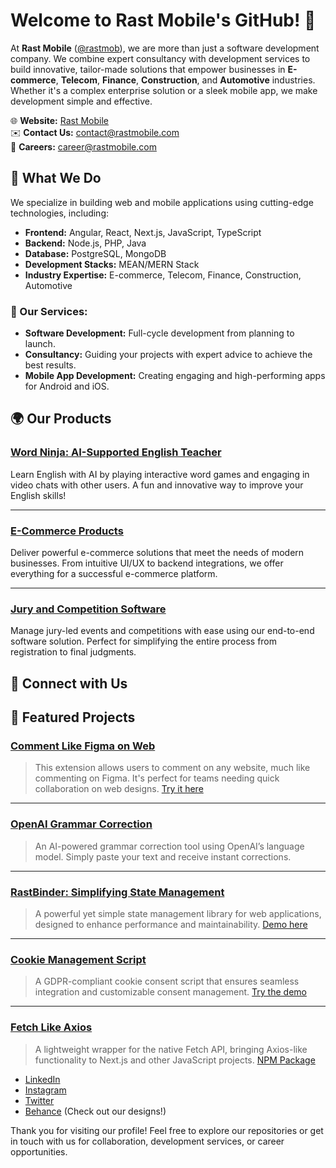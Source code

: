 # Welcome to Rast Mobile's GitHub! 👋

At **Rast Mobile** ([@rastmob](https://github.com/rastmob)), we are more than just a software development company. We combine expert consultancy with development services to build innovative, tailor-made solutions that empower businesses in **E-commerce**, **Telecom**, **Finance**, **Construction**, and **Automotive** industries. Whether it's a complex enterprise solution or a sleek mobile app, we make development simple and effective.

🌐 **Website:** [Rast Mobile](https://rastmobile.com/)  
✉️ **Contact Us:** [contact@rastmobile.com](mailto:contact@rastmobile.com)  
💼 **Careers:** [career@rastmobile.com](mailto:career@rastmobile.com)

## 🔧 What We Do

We specialize in building web and mobile applications using cutting-edge technologies, including:
- **Frontend:** Angular, React, Next.js, JavaScript, TypeScript
- **Backend:** Node.js, PHP, Java
- **Database:** PostgreSQL, MongoDB
- **Development Stacks:** MEAN/MERN Stack
- **Industry Expertise:** E-commerce, Telecom, Finance, Construction, Automotive

### 🌱 Our Services:
- **Software Development:** Full-cycle development from planning to launch.
- **Consultancy:** Guiding your projects with expert advice to achieve the best results.
- **Mobile App Development:** Creating engaging and high-performing apps for Android and iOS.

## 🌍 Our Products

### [Word Ninja: AI-Supported English Teacher](https://getwordninja.com/)
Learn English with AI by playing interactive word games and engaging in video chats with other users. A fun and innovative way to improve your English skills!

---

### [E-Commerce Products](https://rastmobile.com/en/products/ecommerce-products)
Deliver powerful e-commerce solutions that meet the needs of modern businesses. From intuitive UI/UX to backend integrations, we offer everything for a successful e-commerce platform.

---

### [Jury and Competition Software](https://rastmobile.com/en/products/jury-competition-software)
Manage jury-led events and competitions with ease using our end-to-end software solution. Perfect for simplifying the entire process from registration to final judgments.

## 💼 Connect with Us

## 🚀 Featured Projects

### [Comment Like Figma on Web](https://github.com/rastmob/comment-like-figma-on-web)
> This extension allows users to comment on any website, much like commenting on Figma. It's perfect for teams needing quick collaboration on web designs.
> [Try it here](https://chromewebstore.google.com/detail/comment-like-figma-on-web/fibacpbnmdffbkmdgnoafnlibkghmjjg?hl=en)

---

### [OpenAI Grammar Correction](https://github.com/rastmob/openai-grammar-correction)
> An AI-powered grammar correction tool using OpenAI’s language model. Simply paste your text and receive instant corrections.

---

### [RastBinder: Simplifying State Management](https://github.com/rastmob/rastbinder)
> A powerful yet simple state management library for web applications, designed to enhance performance and maintainability.
> [Demo here](https://rastmob.github.io/rastbinder/)

---

### [Cookie Management Script](https://github.com/rastmob/cookie-management)
> A GDPR-compliant cookie consent script that ensures seamless integration and customizable consent management.
> [Try the demo](https://rastmob.github.io/cookie-management/)

---

### [Fetch Like Axios](https://github.com/rastmob/fetch-like-axios)
> A lightweight wrapper for the native Fetch API, bringing Axios-like functionality to Next.js and other JavaScript projects.
> [NPM Package](https://www.npmjs.com/package/fetch-axios-wrapper)


- [LinkedIn](https://www.linkedin.com/company/rastmobile/)
- [Instagram](https://www.instagram.com/mobilerast/)
- [Twitter](https://twitter.com/rastmobile)
- [Behance](https://www.behance.net/rastmobile) (Check out our designs!)

Thank you for visiting our profile! Feel free to explore our repositories or get in touch with us for collaboration, development services, or career opportunities.
